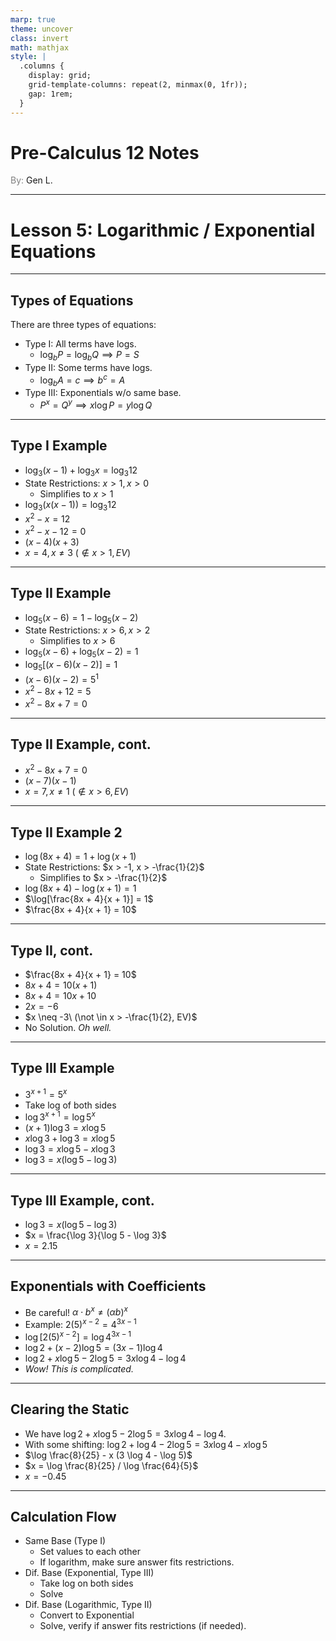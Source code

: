 ```yaml
---
marp: true
theme: uncover
class: invert
math: mathjax
style: |
  .columns {
    display: grid;
    grid-template-columns: repeat(2, minmax(0, 1fr));
    gap: 1rem;
  }
---
```


# <!--fit--> Pre-Calculus 12 Notes
<span style="color:grey">By:</span> Gen L.

<!--_footer: In partnership with Hyperion University, 2024-->

---

<!--paginate: true-->

# Lesson 5: Logarithmic / Exponential Equations

---

## Types of Equations

There are three types of equations:

* Type I: All terms have logs.
    * $\log_b P = \log_b Q \implies P = S$
* Type II: Some terms have logs.
    * $\log_b A = c \implies b^c = A$ 
* Type III: Exponentials w/o same base.
    * $P^x = Q^y \implies x \log P = y \log Q$

---

## Type I Example

* $\log_3 (x - 1) + \log_3 x = \log_3 12$
* State Restrictions: $x > 1, x > 0$
    * Simplifies to $x > 1$
* $\log_3 (x(x - 1)) = \log_3 12$
* $x^2 - x = 12$
* $x^2 - x - 12 = 0$
* $(x - 4)(x + 3)$
* $x = 4, x \neq 3\ (\not\in x > 1, EV)$

---

## Type II Example

* $\log_5 (x - 6) = 1 - \log_5 (x - 2)$
* State Restrictions: $x > 6, x > 2$
    * Simplifies to $x > 6$
* $\log_5 (x - 6) + \log_5 (x - 2) = 1$
* $\log_5 [(x - 6)(x - 2)] = 1$
* $(x - 6)(x - 2) = 5^1$
* $x^2 - 8x + 12 = 5$
* $x^2 - 8x + 7 = 0$

---

## Type II Example, cont.

* $x^2 - 8x + 7 = 0$
* $(x - 7)(x - 1)$
* $x = 7, x \neq 1\ (\not \in x > 6, EV)$

---

## Type II Example 2

* $\log (8x + 4) = 1 + \log (x + 1)$
* State Restrictions: $x > -1, x > -\frac{1}{2}$
    * Simplifies to $x > -\frac{1}{2}$
* $\log(8x + 4) - \log(x + 1) = 1$
* $\log[\frac{8x + 4}{x + 1}] = 1$
* $\frac{8x + 4}{x + 1} = 10$

---

## Type II, cont.

* $\frac{8x + 4}{x + 1} = 10$
* $8x + 4 = 10(x + 1)$
* $8x + 4 = 10x + 10$
* $2x = -6$
* $x \neq -3\ (\not \in x > -\frac{1}{2}, EV)$
* No Solution. *Oh well.*

---

## Type III Example

* $3^{x + 1} = 5^x$
* Take log of both sides
* $\log 3^{x + 1} = \log 5^x$
* $(x + 1) \log 3 = x \log 5$
* $x \log 3 + \log 3 = x \log 5$
* $\log 3 = x \log 5 - x \log 3$
* $\log 3 = x (\log 5 - \log 3)$

---

## Type III Example, cont.

* $\log 3 = x (\log 5 - \log 3)$
* $x = \frac{\log 3}{\log 5 - \log 3}$
* $x = 2.15$

---

## Exponentials with Coefficients

* Be careful! $\alpha \cdot b^x \neq (\alpha b)^x$
* Example: $2(5)^{x - 2} = 4^{3x - 1}$
* $\log[2(5)^{x - 2}] = \log 4^{3x - 1}$
* $\log 2 + (x - 2) \log 5 = (3x - 1) \log 4$
* $\log 2 + x \log 5 - 2 \log 5 = 3x \log 4 - \log 4$ 
* *Wow! This is complicated.*

---

## Clearing the Static

* We have $\log 2 + x \log 5 - 2 \log 5 = 3x \log 4 - \log 4$.
* With some shifting: $\log 2 + \log 4 - 2 \log 5 = 3x \log 4 - x \log 5$
* $\log \frac{8}{25} - x (3 \log 4 - \log 5)$
* $x = \log \frac{8}{25} / \log \frac{64}{5}$
* $x = -0.45$

---

## Calculation Flow

* Same Base (Type I)
    * Set values to each other
    * If logarithm, make sure answer fits restrictions.
* Dif. Base (Exponential, Type III)
    * Take log on both sides
    * Solve
* Dif. Base (Logarithmic, Type II)
    * Convert to Exponential
    * Solve, verify if answer fits restrictions (if needed).